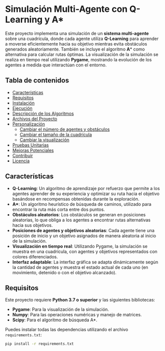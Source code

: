 # Simulación Multi-Agente con Q-Learning y A*

Este proyecto implementa una simulación de un **sistema multi-agente** sobre una cuadrícula, donde cada agente utiliza **Q-Learning** para aprender a moverse eficientemente hacia su objetivo mientras evita obstáculos generados aleatoriamente. También se incluye el algoritmo **A*** como alternativa para calcular rutas óptimas. La visualización de la simulación se realiza en tiempo real utilizando **Pygame**, mostrando la evolución de los agentes a medida que interactúan con el entorno.

## Tabla de contenidos

- [Características](#características)
- [Requisitos](#requisitos)
- [Instalación](#instalación)
- [Ejecución](#ejecución)
- [Descripción de los Algoritmos](#descripción-de-los-algoritmos)
- [Archivos del Proyecto](#archivos-del-proyecto)
- [Personalización](#personalización)
  - [Cambiar el número de agentes y obstáculos](#cambiar-el-número-de-agentes-y-obstáculos)
  - [Cambiar el tamaño de la cuadrícula](#cambiar-el-tamaño-de-la-cuadrícula)
  - [Cambiar la visualización](#cambiar-la-visualización)
- [Pruebas Unitarias](#pruebas-unitarias)
- [Mejoras Potenciales](#mejoras-potenciales)
- [Contribuir](#contribuir)
- [Licencia](#licencia)

## Características

- **Q-Learning**: Un algoritmo de aprendizaje por refuerzo que permite a los agentes aprender de su experiencia y optimizar su ruta hacia el objetivo basándose en recompensas obtenidas durante la exploración.
- **A\***: Un algoritmo heurístico de búsqueda de caminos, utilizado para encontrar la ruta más corta entre dos puntos.
- **Obstáculos aleatorios**: Los obstáculos se generan en posiciones aleatorias, lo que obliga a los agentes a encontrar rutas alternativas hacia sus objetivos.
- **Posiciones de agentes y objetivos aleatorias**: Cada agente tiene una posición de inicio y un objetivo asignados de manera aleatoria al inicio de la simulación.
- **Visualización en tiempo real**: Utilizando Pygame, la simulación se muestra en una cuadrícula, con agentes y objetivos representados con colores diferenciados.
- **Interfaz adaptable**: La interfaz gráfica se adapta dinámicamente según la cantidad de agentes y muestra el estado actual de cada uno (en movimiento, detenido o con el objetivo alcanzado).

## Requisitos

Este proyecto requiere **Python 3.7 o superior** y las siguientes bibliotecas:

- **Pygame**: Para la visualización de la simulación.
- **Numpy**: Para las operaciones numéricas y manejo de matrices.
- **Scipy**: Para el algoritmo de búsqueda A*.

Puedes instalar todas las dependencias utilizando el archivo `requirements.txt`:

```bash
pip install -r requirements.txt
